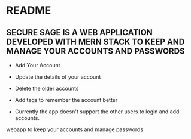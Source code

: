 
# README
## SECURE SAGE IS A WEB APPLICATION DEVELOPED WITH MERN STACK TO KEEP AND MANAGE YOUR ACCOUNTS AND PASSWORDS

- Add Your Account
- Update the details of your account
- Delete the older accounts
- Add tags to remember the account better

- Currently the app doesn't support the other users to login and add accounts.

webapp to keep your accounts and manage passwords

